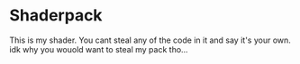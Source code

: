 # Shaderpack
This is my shader. You cant steal any of the code in it and say it's your own. idk why you wouold want to steal my pack tho...
